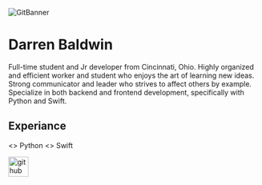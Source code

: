 ![GitBanner](https://user-images.githubusercontent.com/68653294/116824818-35072880-ab5a-11eb-8d64-543a7717e218.png)


# Darren Baldwin
Full-time student and Jr developer from Cincinnati, Ohio. Highly organized and efficient worker and student who enjoys the art of learning new ideas. Strong communicator and leader who strives to affect others by example. Specialize in both backend and frontend development, specifically with Python and Swift. 

## Experiance 
<> Python 
<> Swift


[<img src='https://cdn.jsdelivr.net/npm/simple-icons@3.0.1/icons/github.svg' alt='github' height='40'>](https://github.com/Devd0)  




